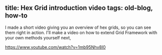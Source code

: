 title: Hex Grid introduction video
tags: old-blog, how-to
---

I made a short video giving you an overview of hex grids, so you can see them
right in action. I'll make a video on how to extend Grid Framework with your
own methods yourself next,

https://www.youtube.com/watch?v=1mb95Nhv8I0

